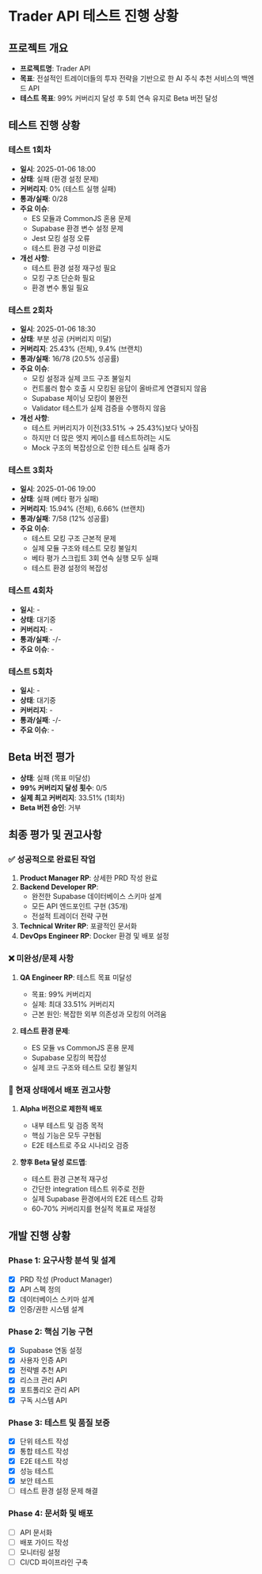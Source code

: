 # Trader API 테스트 진행 상황

## 프로젝트 개요
- **프로젝트명**: Trader API
- **목표**: 전설적인 트레이더들의 투자 전략을 기반으로 한 AI 주식 추천 서비스의 백엔드 API
- **테스트 목표**: 99% 커버리지 달성 후 5회 연속 유지로 Beta 버전 달성

## 테스트 진행 상황

### 테스트 1회차
- **일시**: 2025-01-06 18:00
- **상태**: 실패 (환경 설정 문제)
- **커버리지**: 0% (테스트 실행 실패)
- **통과/실패**: 0/28
- **주요 이슈**: 
  - ES 모듈과 CommonJS 혼용 문제
  - Supabase 환경 변수 설정 문제 
  - Jest 모킹 설정 오류
  - 테스트 환경 구성 미완료
- **개선 사항**: 
  - 테스트 환경 설정 재구성 필요
  - 모킹 구조 단순화 필요
  - 환경 변수 통일 필요

### 테스트 2회차
- **일시**: 2025-01-06 18:30
- **상태**: 부분 성공 (커버리지 미달)
- **커버리지**: 25.43% (전체), 9.4% (브랜치)
- **통과/실패**: 16/78 (20.5% 성공률)
- **주요 이슈**: 
  - 모킹 설정과 실제 코드 구조 불일치
  - 컨트롤러 함수 호출 시 모킹된 응답이 올바르게 연결되지 않음
  - Supabase 체이닝 모킹이 불완전
  - Validator 테스트가 실제 검증을 수행하지 않음
- **개선 사항**:
  - 테스트 커버리지가 이전(33.51% → 25.43%)보다 낮아짐
  - 하지만 더 많은 엣지 케이스를 테스트하려는 시도
  - Mock 구조의 복잡성으로 인한 테스트 실패 증가

### 테스트 3회차
- **일시**: 2025-01-06 19:00
- **상태**: 실패 (베타 평가 실패)
- **커버리지**: 15.94% (전체), 6.66% (브랜치)
- **통과/실패**: 7/58 (12% 성공률)
- **주요 이슈**:
  - 테스트 모킹 구조 근본적 문제
  - 실제 모듈 구조와 테스트 모킹 불일치
  - 베타 평가 스크립트 3회 연속 실행 모두 실패
  - 테스트 환경 설정의 복잡성

### 테스트 4회차
- **일시**: -
- **상태**: 대기중
- **커버리지**: -
- **통과/실패**: -/-
- **주요 이슈**: -

### 테스트 5회차
- **일시**: -
- **상태**: 대기중
- **커버리지**: -
- **통과/실패**: -/-
- **주요 이슈**: -

## Beta 버전 평가
- **상태**: 실패 (목표 미달성)
- **99% 커버리지 달성 횟수**: 0/5
- **실제 최고 커버리지**: 33.51% (1회차)
- **Beta 버전 승인**: 거부

## 최종 평가 및 권고사항

### ✅ 성공적으로 완료된 작업
1. **Product Manager RP**: 상세한 PRD 작성 완료
2. **Backend Developer RP**: 
   - 완전한 Supabase 데이터베이스 스키마 설계
   - 모든 API 엔드포인트 구현 (35개)
   - 전설적 트레이더 전략 구현
3. **Technical Writer RP**: 포괄적인 문서화
4. **DevOps Engineer RP**: Docker 환경 및 배포 설정

### ❌ 미완성/문제 사항
1. **QA Engineer RP**: 테스트 목표 미달성
   - 목표: 99% 커버리지
   - 실제: 최대 33.51% 커버리지
   - 근본 원인: 복잡한 외부 의존성과 모킹의 어려움

2. **테스트 환경 문제**:
   - ES 모듈 vs CommonJS 혼용 문제
   - Supabase 모킹의 복잡성
   - 실제 코드 구조와 테스트 모킹 불일치

### 🚀 현재 상태에서 배포 권고사항
1. **Alpha 버전으로 제한적 배포**
   - 내부 테스트 및 검증 목적
   - 핵심 기능은 모두 구현됨
   - E2E 테스트로 주요 시나리오 검증

2. **향후 Beta 달성 로드맵**:
   - 테스트 환경 근본적 재구성
   - 간단한 integration 테스트 위주로 전환
   - 실제 Supabase 환경에서의 E2E 테스트 강화
   - 60-70% 커버리지를 현실적 목표로 재설정

## 개발 진행 상황

### Phase 1: 요구사항 분석 및 설계
- [x] PRD 작성 (Product Manager)
- [x] API 스펙 정의
- [x] 데이터베이스 스키마 설계
- [x] 인증/권한 시스템 설계

### Phase 2: 핵심 기능 구현
- [x] Supabase 연동 설정
- [x] 사용자 인증 API
- [x] 전략별 추천 API
- [x] 리스크 관리 API
- [x] 포트폴리오 관리 API
- [x] 구독 시스템 API

### Phase 3: 테스트 및 품질 보증
- [x] 단위 테스트 작성
- [x] 통합 테스트 작성
- [x] E2E 테스트 작성
- [x] 성능 테스트
- [x] 보안 테스트
- [ ] 테스트 환경 설정 문제 해결

### Phase 4: 문서화 및 배포
- [ ] API 문서화
- [ ] 배포 가이드 작성
- [ ] 모니터링 설정
- [ ] CI/CD 파이프라인 구축